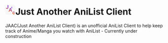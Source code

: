 # ![app icon](/.github/readme-images/Full-Logo.png)Just Another AniList Client

JAAC(Just Another AniList Client) is an unofficial AniList Client to help keep track of Anime/Manga you watch with AniList - Currently under construction
